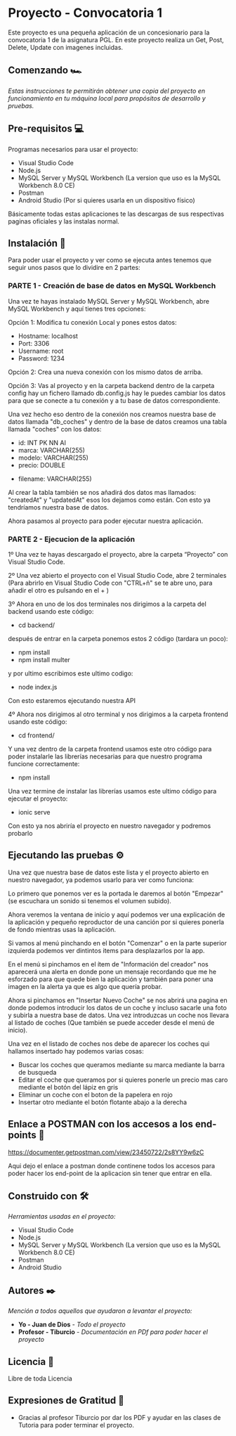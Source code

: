 # Proyecto - Convocatoria 1

Este proyecto es una pequeña aplicación de un concesionario para la convocatoria 1 de la asignatura PGL. En este proyecto realiza un Get, Post, Delete, Update con 
imagenes incluidas.

## Comenzando 🏎

_Estas instrucciones te permitirán obtener una copia del proyecto en funcionamiento en tu máquina local para propósitos de desarrollo y pruebas._

## Pre-requisitos 💻

Programas necesarios para usar el proyecto:

* Visual Studio Code 
* Node.js
* MySQL Server y MySQL Workbench (La version que uso es la MySQL Workbench 8.0 CE)
* Postman
* Android Studio (Por si quieres usarla en un dispositivo físico)

Básicamente todas estas aplicaciones te las descargas de sus respectivas paginas oficiales y las instalas normal. 

## Instalación 🔧

Para poder usar el proyecto y ver como se ejecuta antes tenemos que seguir unos pasos que lo dividire en 2 partes:

### PARTE 1 - Creación de base de datos en MySQL Workbench

Una vez te hayas instalado MySQL Server y MySQL Workbench, abre MySQL Workbench y aquí tienes tres opciones: 

Opción 1: Modifica tu conexión Local y pones estos datos:  

* Hostname: localhost
* Port: 3306
* Username: root
* Password: 1234

Opción 2: Crea una nueva conexión con los mismo datos de arriba.

Opción 3: Vas al proyecto y en la carpeta backend dentro de la carpeta config hay un fichero llamado db.config.js hay le puedes cambiar los datos para que se conecte a tu conexión y a tu base de datos correspondiente.

Una vez hecho eso dentro de la conexión nos creamos nuestra base de datos llamada "db_coches" y dentro de la base de datos creamos una tabla llamada "coches" con los datos:

* id: INT PK NN AI
* marca: VARCHAR(255)
* modelo: VARCHAR(255)
* precio: DOUBLE
+ filename: VARCHAR(255)

Al crear la tabla también se nos añadirá dos datos mas llamados: "createdAt" y "updatedAt" esos los dejamos como están. Con esto ya tendríamos nuestra base de datos.

Ahora pasamos al proyecto para poder ejecutar nuestra aplicación.

### PARTE 2 - Ejecucion de la aplicación

1º Una vez te hayas descargado el proyecto, abre la carpeta “Proyecto” con Visual Studio Code. 

2º Una vez abierto el proyecto con el Visual Studio Code, abre 2 terminales (Para abrirlo en Visual Studio Code con "CTRL+ñ" se te abre uno, para añadir el otro es pulsando en el + )

3º Ahora en uno de los dos terminales nos dirigimos a la carpeta del backend usando este código:

* cd backend/

después de entrar en la carpeta ponemos estos 2 código (tardara un poco):

* npm install
* npm install multer

y por ultimo escribimos este ultimo codigo:

* node index.js

Con esto estaremos ejecutando nuestra API

4º Ahora nos dirigimos al otro terminal y nos dirigimos a la carpeta frontend usando este código:

* cd frontend/

Y una vez dentro de la carpeta frontend usamos este otro código para poder instalarle las librerías necesarias para que nuestro programa funcione correctamente:

* npm install

Una vez termine de instalar las librerías usamos este ultimo código para ejecutar el proyecto:

* ionic serve

Con esto ya nos abriría el proyecto en nuestro navegador y podremos probarlo


## Ejecutando las pruebas ⚙️

Una vez que nuestra base de datos este lista y el proyecto abierto en nuestro navegador, ya podemos usarlo para ver como funciona:

Lo primero que ponemos ver es la portada le daremos al botón "Empezar" (se escuchara un sonido si tenemos el volumen subido).

Ahora veremos la ventana de inicio y aquí podemos ver una explicación de la aplicación y pequeño reproductor de una canción por si quieres ponerla de fondo mientras usas la aplicación.

Si vamos al menú pinchando en el botón "Comenzar" o en la parte superior izquierda podemos ver dintintos items para desplazarlos por la app.

En el menú si pinchamos en el ítem de "Información del creador" nos aparecerá una alerta en donde pone un mensaje recordando que me he esforzado para que quede bien la aplicación y también para poner una imagen en la alerta ya que es algo que quería probar.

Ahora si pinchamos en "Insertar Nuevo Coche" se nos abrirá una pagina en donde podemos introducir los datos de un coche y incluso sacarle una foto y subirla a nuestra base de datos. Una vez introduzcas un  coche nos llevara al listado de coches (Que también se puede acceder desde el menú de inicio).

Una vez en el listado de coches nos debe de aparecer los coches qui hallamos insertado hay podemos varias cosas:

* Buscar los coches que queramos mediante su marca mediante la barra de busqueda
* Editar el coche que queramos por si quieres ponerle un precio mas caro mediante el botón del lápiz en gris
* Eliminar un coche con el boton de la papelera en rojo
* Insertar otro mediante el botón flotante abajo a la derecha 

## Enlace a POSTMAN con los accesos a los end-points 🔌

https://documenter.getpostman.com/view/23450722/2s8YY9w6zC

Aqui dejo el enlace a postman donde continene todos los accesos para poder hacer los end-point de la aplicacion sin tener que entrar en ella.

## Construido con 🛠️

_Herramientas usadas en el proyecto:_

* Visual Studio Code 
* Node.js
* MySQL Server y MySQL Workbench (La version que uso es la MySQL Workbench 8.0 CE)
* Postman
* Android Studio
 
## Autores ✒️

_Mención a todos aquellos que ayudaron a levantar el proyecto:_

* **Yo - Juan de Dios** - *Todo el proyecto* 
* **Profesor - Tiburcio** - *Documentación en PDf para poder hacer el proyecto*

## Licencia 📄

Libre de toda Licencia

## Expresiones de Gratitud 🎁

* Gracias al profesor Tiburcio por dar los PDF y ayudar en las clases de Tutoria para poder terminar el proyecto.

